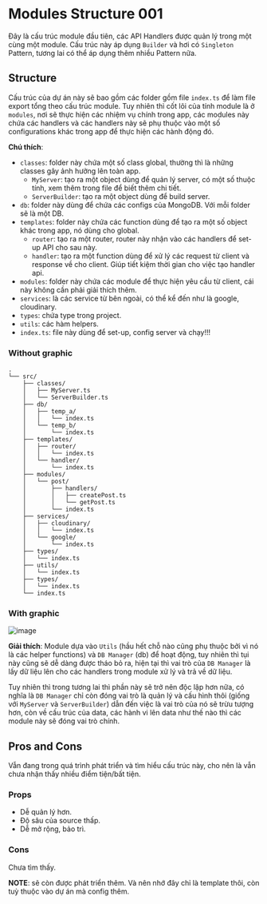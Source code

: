 # Modules Structure 001

Đây là cấu trúc module đầu tiên, các API Handlers được quản lý trong một cùng một module. Cấu trúc này áp dụng `Builder` và hơi có `Singleton` Pattern, tương lai có thể áp dụng thêm nhiều Pattern nữa.

## Structure
Cấu trúc của dự án này sẽ bao gồm các folder gồm file `index.ts` để làm file export tổng theo cấu trúc module. Tuy nhiên thì cốt lõi của tính module là ở `modules`, nơi sẽ thực hiện các nhiệm vụ chính trong app, các modules này chứa các handlers và các handlers này sẽ phụ thuộc vào một số configurations khác trong app để thực hiện các hành động đó.

__Chú thích__:
- `classes`: folder này chứa một số class global, thường thì là những classes gây ảnh hưởng lên toàn app.
  - `MyServer`: tạo ra một object dùng để quản lý server, có một số thuộc tính, xem thêm trong file để biết thêm chi tiết.
  - `ServerBuilder`: tạo ra một object dùng để build server.
- `db`: folder này dùng để chứa các configs của MongoDB. Với mỗi folder sẽ là một DB.
- `templates`: folder này chứa các function dùng để tạo ra một số object khác trong app, nó dùng cho global.
  - `router`: tạo ra một router, router này nhận vào các handlers để set-up API cho sau này.
  - `handler`: tạo ra một function dùng để xử lý các request từ client và response về cho client. Giúp tiết kiệm thời gian cho việc tạo handler api.
- `modules`: folder này chứa các module để thực hiện yêu cầu từ client, cái này không cần phải giải thích thêm.
- `services`: là các service từ bên ngoài, có thể kể đến như là google, cloudinary.
- `types`: chứa type trong project.
- `utils`: các hàm helpers.
- `index.ts`: file này dùng để set-up, config server và chạy!!!

### Without graphic
```
.
└── src/
    ├── classes/
    │   ├── MyServer.ts
    │   └── ServerBuilder.ts
    ├── db/
    │   ├── temp_a/
    │   │   └── index.ts
    │   └── temp_b/
    │       └── index.ts
    ├── templates/
    │   ├── router/
    │   │   └── index.ts
    │   └── handler/
    │       └── index.ts
    ├── modules/
    │   └── post/
    │       ├── handlers/
    │       │   ├── createPost.ts
    │       │   └── getPost.ts
    │       └── index.ts
    ├── services/
    │   ├── cloudinary/
    │   │   └── index.ts
    │   └── google/
    │       └── index.ts
    ├── types/
    │   └── index.ts
    ├── utils/
    │   └── index.ts
    ├── types/
    │   └── index.ts
    └── index.ts
```

### With graphic
![image](https://github.com/NguyenAnhTuan1912/node-project-structures/assets/86825061/19f1785a-3a2a-4408-a509-916748e2b7ce)

__Giải thích__: Module dựa vào `Utils` (hầu hết chỗ nào cũng phụ thuộc bởi vì nó là các helper functions) và `DB Manager` (db) để hoạt động, tuy nhiên thì tụi này cũng sẽ dễ dàng được tháo bỏ ra, hiện tại thì vai trò của `DB Manager` là lấy dữ liệu lên cho các handlers trong module xử lý và trả về dữ liệu.

Tuy nhiên thì trong tương lai thì phần này sẽ trở nên độc lập hơn nữa, có nghĩa là `DB Manager` chỉ còn đóng vai trò là quản lý và cấu hình thôi (giống với `MyServer` và `ServerBuilder`) dẫn đến việc là vai trò của nó sẽ trừu tượng hơn, còn về cấu trúc của data, các hành vi lên data như thế nào thì các module này sẽ đóng vai trò chính.

## Pros and Cons
Vẫn đang trong quá trình phát triển và tìm hiểu cấu trúc này, cho nên là vẫn chưa nhận thấy nhiều điểm tiện/bất tiện.
### Props
- Dễ quản lý hơn.
- Độ sâu của source thấp.
- Dễ mở rộng, bảo trì.

### Cons
Chưa tìm thấy.

__NOTE__: sẽ còn được phát triển thêm. Và nên nhớ đây chỉ là template thôi, còn tuỳ thuộc vào dự án mà config thêm.